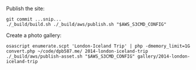Publish the site:

    git commit ...snip...
    ./_build/build.sh ./_build/aws/publish.sh "$AWS_S3CMD_CONFIG"

Create a photo gallery:

    osascript enumerate.scpt 'London-Iceland Trip' | php -dmemory_limit=1G convert.php ~/code/dpb587.me/ 2014-london-iceland-trip
    ./_build/aws/publish-asset.sh "$AWS_S3CMD_CONFIG" gallery/2014-london-iceland-trip
